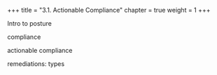 +++
title = "3.1. Actionable Compliance"
chapter = true
weight = 1
+++


Intro to posture

compliance

actionable compliance

remediations: types